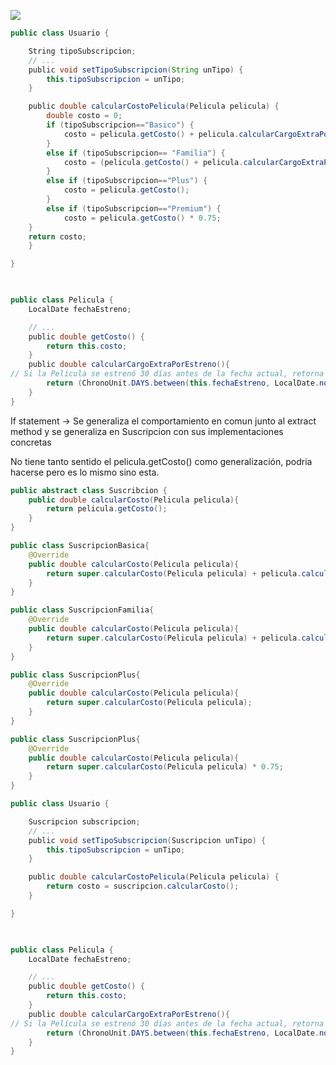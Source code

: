  ![](https://lh7-rt.googleusercontent.com/docsz/AD_4nXcyrMDY99MxJcdhOqy0_yjmbzP7tTE7ayRFAvGqzauDMpwqt65_3cYm9DpcuSjJuoWcZWh_TbdugTL-ZUQ9bTUCWmKpfM6tQRw4PSOrLVmpAwvCgKudRO3_JjxkucW7U5DzVVMh?key=c9sDTzatq0moM0lU9g-6aP7n)
``` java
public class Usuario {

    String tipoSubscripcion;
    // ...
    public void setTipoSubscripcion(String unTipo) {
	    this.tipoSubscripcion = unTipo;
    }

    public double calcularCostoPelicula(Pelicula pelicula) {
		double costo = 0;
	    if (tipoSubscripcion=="Basico") {
		    costo = pelicula.getCosto() + pelicula.calcularCargoExtraPorEstreno();
	    }
	    else if (tipoSubscripcion== "Familia") {
		    costo = (pelicula.getCosto() + pelicula.calcularCargoExtraPorEstreno()) * 0.90;
	    }
	    else if (tipoSubscripcion=="Plus") {
		    costo = pelicula.getCosto();
	    }
	    else if (tipoSubscripcion=="Premium") {
		    costo = pelicula.getCosto() * 0.75;
    }
    return costo;
    }

}

  

public class Pelicula {
    LocalDate fechaEstreno;

    // ...
    public double getCosto() {
	    return this.costo;
    }
    public double calcularCargoExtraPorEstreno(){
// Si la Película se estrenó 30 días antes de la fecha actual, retorna un cargo de 0$, caso contrario, retorna un cargo extra de 300$
	    return (ChronoUnit.DAYS.between(this.fechaEstreno, LocalDate.now()) ) > 30 ? 0 : 300;
    }
}
```

If statement -> Se generaliza el comportamiento en comun junto al extract method y se generaliza en Suscripcion con sus implementaciones concretas


No tiene tanto sentido el pelicula.getCosto() como generalización, podria hacerse pero es lo mismo sino esta. 

``` java
public abstract class Suscribcion {
	public double calcularCosto(Pelicula pelicula){
		return pelicula.getCosto();
	}
}

public class SuscripcionBasica{
	@Override
	public double calcularCosto(Pelicula pelicula){
		return super.calcularCosto(Pelicula pelicula) + pelicula.calcularCargoExtraPorEstreno();
	}
} 

public class SuscripcionFamilia{
	@Override
	public double calcularCosto(Pelicula pelicula){
		return super.calcularCosto(Pelicula pelicula) + pelicula.calcularCargoExtraPorEstreno() * 0.9;
	}
} 

public class SuscripcionPlus{
	@Override
	public double calcularCosto(Pelicula pelicula){
		return super.calcularCosto(Pelicula pelicula);
	}
} 

public class SuscripcionPlus{
	@Override
	public double calcularCosto(Pelicula pelicula){
		return super.calcularCosto(Pelicula pelicula) * 0.75;
	}
} 

public class Usuario {

    Suscripcion subscripcion;
    // ...
    public void setTipoSubscripcion(Suscripcion unTipo) {
	    this.tipoSubscripcion = unTipo;
    }

    public double calcularCostoPelicula(Pelicula pelicula) {
		return costo = suscripcion.calcularCosto();
    }

}

  

public class Pelicula {
    LocalDate fechaEstreno;

    // ...
    public double getCosto() {
	    return this.costo;
    }
    public double calcularCargoExtraPorEstreno(){
// Si la Película se estrenó 30 días antes de la fecha actual, retorna un cargo de 0$, caso contrario, retorna un cargo extra de 300$
	    return (ChronoUnit.DAYS.between(this.fechaEstreno, LocalDate.now()) ) > 30 ? 0 : 300;
    }
}
```